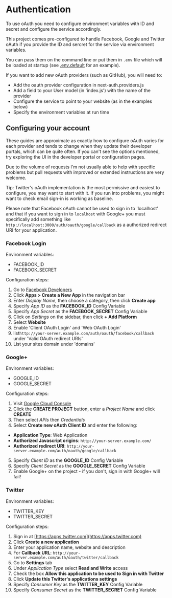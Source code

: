 # Authentication

To use oAuth you need to configure environment variables with ID and secret and configure the service accordingly.

This project comes pre-configured to handle Facebook, Google and Twitter oAuth if you provide the ID and sercret for the service via environment variables.

You can pass them on the command line or put them in `.env` file which will be loaded at startup (see [.env.default](https://github.com/iaincollins/nextjs-starter/blob/master/.env.example) for an example).

If you want to add new oAuth providers (such as GitHub), you will need to:

* Add the oauth provider configuration in next-auth.providers.js
* Add a field to your User model (in 'index.js') with the name of the provider
* Configure the service to point to your website (as in the examples below)
* Specify the environment variables at run time

## Configuring your account

These guides are approximate as exactly how to configure oAuth varies for each provider and tends to change when they update their developer portals, which can be quite often. If you can't see the options mentioned, try exploring the UI in the developer portal or configuration pages.

Due to the volume of requests I'm not usually able to help with specific problems but pull requests with improved or extended instructions are very welcome.

Tip: Twitter's oAuth implementation is the most permissive and easiest to configure, you may want to start with it. If you run into problems, you might 
want to check email sign-in is working as baseline.

Please note that Facebook oAuth cannot be used to sign in to 'localhost' and that if you want to sign in to `localhost` with Google+ you must specifically add something like `http://localhost:3000/auth/oauth/google/callback` as a authorized redirect URI for your application.

### Facebook Login

Environment variables:

* FACEBOOK_ID
* FACEBOOK_SECRET

Configuration steps:

1. Go to [Facebook Developers](https://developers.facebook.com/)
2. Click **Apps > Create a New App** in the navigation bar
3. Enter *Display Name*, then choose a category, then click **Create app**
5. Specify *App ID* as the **FACEBOOK_ID** Config Variable
6. Specify *App Secret* as the **FACEBOOK_SECRET** Config Variable
7. Click on *Settings* on the sidebar, then click **+ Add Platform**
8. Select **Website**
9. Enable 'Client OAuth Login' and 'Web OAuth Login'
10. list`http://your-server.example.com/auth/oauth/facebook/callback` under 'Valid OAuth redirect URIs'
11. List your sites domain under 'domains'

### Google+

Environment variables:

* GOOGLE_ID
* GOOGLE_SECRET

Configuration steps:

1. Visit [Google Cloud Console](https://cloud.google.com/console/project)
2. Click the **CREATE PROJECT** button, enter a *Project Name* and click **CREATE**
3. Then select *APIs* then *Credentials* 
4. Select **Create new oAuth Client ID** and enter the following:
 - **Application Type**: Web Application
 - **Authorized Javascript origins**: `http://your-server.example.com/`
 - **Authorized redirect URI**: `http://your-server.example.com/auth/oauth/google/callback`
5. Specify *Client ID* as the **GOOGLE_ID** Config Variable
6. Specify *Client Secret* as the **GOOGLE_SECRET** Config Variable
7. Enable Google+ on the project - if you don't, sign in with Google+ will fail!

### Twitter 

Environment variables:

* TWITTER_KEY
* TWITTER_SECRET
  
Configuration steps:

1. Sign in at [https://apps.twitter.com](https://apps.twitter.com)
2. Click **Create a new application**
3. Enter your application name, website and description
4. For **Callback URL**: `http://your-server.example.com/auth/oauth/twitter/callback`
5. Go to **Settings** tab
6. Under *Application Type* select **Read and Write** access
7. Check the box **Allow this application to be used to Sign in with Twitter**
8. Click **Update this Twitter's applications settings**
9. Specify *Consumer Key* as the **TWITTER_KEY** Config Variable
10. Specify *Consumer Secret* as the **TWITTER_SECRET** Config Variable